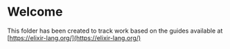 # Welcome

This folder has been created to track work based on the guides available at [https://elixir-lang.org/](https://elixir-lang.org/)
